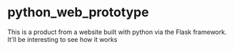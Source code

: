 # python_web_prototype

This is a product from a website built with python via the Flask framework. It'll be interesting to see how it works
